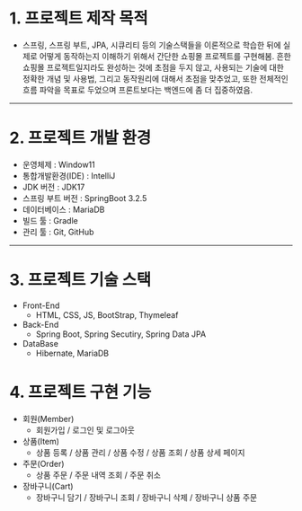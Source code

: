 # 1. 프로젝트 제작 목적
+  스프링, 스프링 부트, JPA, 시큐리티 등의 기술스택들을 이론적으로 학습한 뒤에 실제로 어떻게 동작하는지 이해하기 위해서 간단한 쇼핑몰 프로젝트를 구현해봄.
  흔한 쇼핑몰 프로젝트일지라도 완성하는 것에 초점을 두지 않고, 사용되는 기술에 대한 정확한 개념 및 사용법, 그리고 동작원리에 대해서 초점을 맞추었고,
  또한 전체적인 흐름 파악을 목표로 두었으며 프론트보다는 백엔드에 좀 더 집중하였음.
***
# 2. 프로젝트 개발 환경
+  운영체제 : Window11
+  통합개발환경(IDE) : IntelliJ
+  JDK 버전 : JDK17
+  스프링 부트 버전 : SpringBoot 3.2.5
+  데이터베이스 : MariaDB
+  빌드 툴 : Gradle
+  관리 툴 : Git, GitHub
***
# 3. 프로젝트 기술 스택
+  Front-End
    +  HTML, CSS, JS, BootStrap, Thymeleaf
+ Back-End
    +  Spring Boot, Spring Secutiry, Spring Data JPA
+  DataBase
    +  Hibernate, MariaDB
# 4. 프로젝트 구현 기능
+  회원(Member)
    +  회원가입 / 로그인 및 로그아웃
+  상품(Item)
    +  상품 등록 / 상품 관리 / 상품 수정 / 상품 조회 / 상품 상세 페이지
+  주문(Order)
    +  상품 주문 / 주문 내역 조회 / 주문 취소
+  장바구니(Cart)
    +  장바구니 담기 / 장바구니 조회 / 장바구니 삭제 / 장바구니 상품 주문
